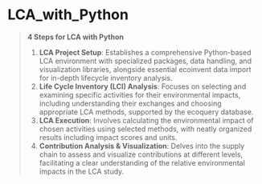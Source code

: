 # LCA_with_Python

> **4 Steps for LCA with Python**
> 
> 1. **LCA Project Setup**: Establishes a comprehensive Python-based LCA environment with specialized packages, data handling, and visualization libraries, alongside essential ecoinvent data import for in-depth lifecycle inventory analysis.
> 2. **Life Cycle Inventory (LCI) Analysis**: Focuses on selecting and examining specific activities for their environmental impacts, including understanding their exchanges and choosing appropriate LCA methods, supported by the ecoquery database.
> 3. **LCA Execution**: Involves calculating the environmental impact of chosen activities using selected methods, with neatly organized results including impact scores and units.
> 4. **Contribution Analysis & Visualization**: Delves into the supply chain to assess and visualize contributions at different levels, facilitating a clear understanding of the relative environmental impacts in the LCA study.
 

